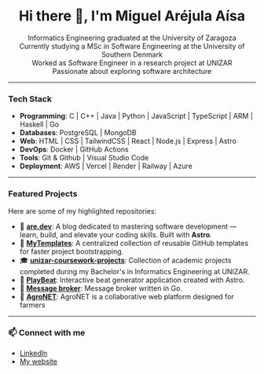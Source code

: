<h1 align="center">Hi there 👋, I'm Miguel Aréjula Aísa</h1>

<p align="center">
   Informatics Engineering graduated at the University of Zaragoza  
  <br/>
   Currently studying a MSc in Software Engineering at the University of Southern Denmark
  <br/>
   Worked as Software Engineer in a research project at UNIZAR  
  <br/>
   Passionate about exploring software architecture 
</p>

---

###  Tech Stack

- **Programming**: C | C++ | Java | Python | JavaScript | TypeScript | ARM | Haskell | Go
- **Databases**: PostgreSQL | MongoDB
- **Web**: HTML | CSS | TailwindCSS | React | Node.js | Express | Astro
- **DevOps**: Docker | GitHub Actions
- **Tools**: Git & Github | Visual Studio Code
- **Deployment**: AWS | Vercel | Render | Railway | Azure

---

###  Featured Projects

Here are some of my highlighted repositories:

- 🔗 [**are.dev**](https://github.com/Arejula11/are.dev): A blog dedicated to mastering software development — learn, build, and elevate your coding skills. Built with **Astro**.
- 🧩 [**MyTemplates**](https://github.com/Arejula11/MyTemplates): A centralized collection of reusable GitHub templates for faster project bootstrapping.
- 🎓 [**unizar-coursework-projects**](https://github.com/Arejula11/unizar-coursework-projects): Collection of academic projects completed during my Bachelor's in Informatics Engineering at UNIZAR.
- 🎵 [**PlayBeat**](https://github.com/Arejula11/UNIZAR-30226-2024-03-PlayBeat): Interactive beat generator application created with Astro.
- 📨 [**Message broker**](https://github.com/Arejula11/Practicass/tree/main/brokerMensajes): Message broker written in Go.
- 🌾 [**AgroNET**](https://github.com/Arejula11/STW-24-25-Frontend): AgroNET is a collaborative web platform designed for farmers

---
### 📫 Connect with me

- [LinkedIn](https://www.linkedin.com/in/miguel-arejula-aisa-653088291)
- [My website](https://are-dev.es)

